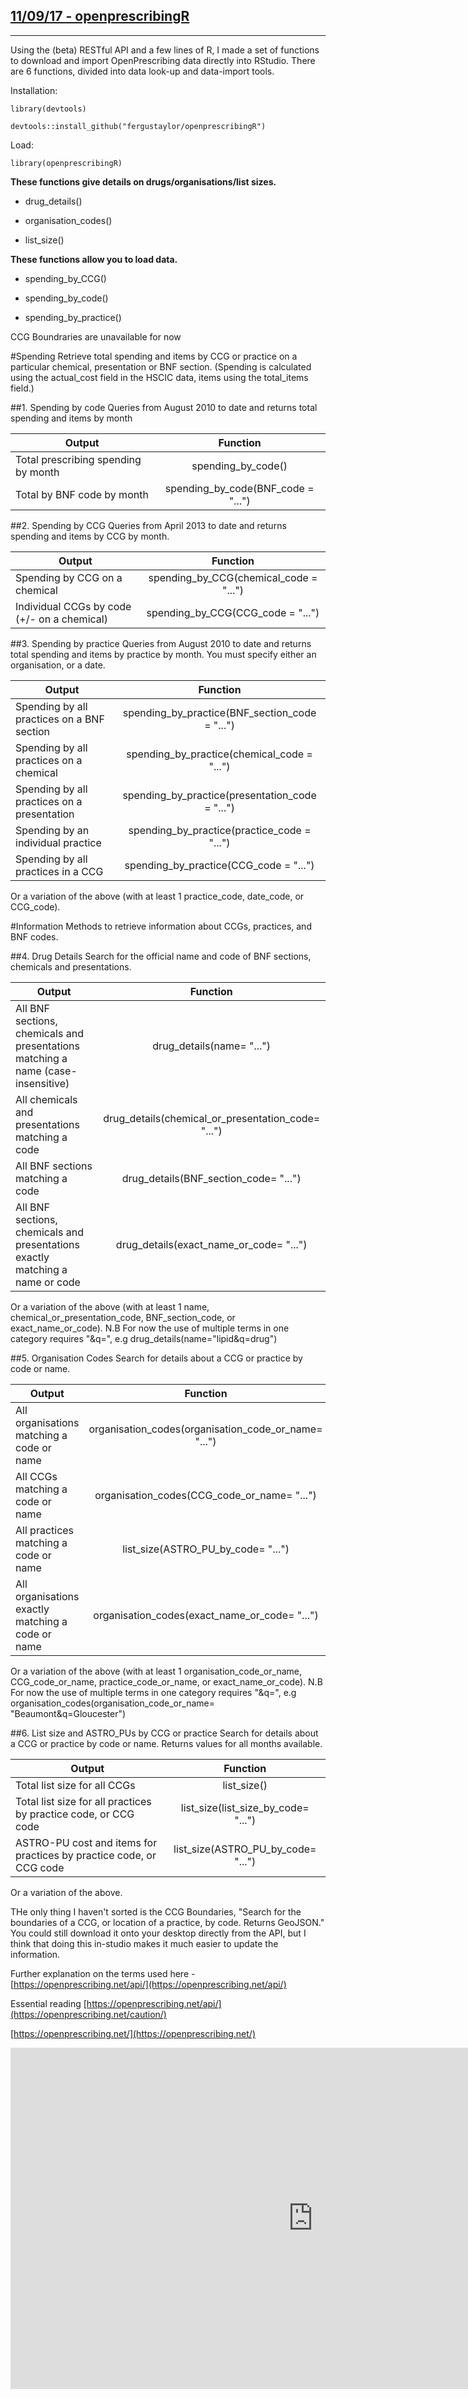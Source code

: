 ## [**11/09/17 - openprescribingR**](https://fergustaylor.github.io/blog/post4)
--------------------------------------------------------------------------------------------

Using the (beta) RESTful API and a few lines of R, I made a set of functions to download and import OpenPrescribing data directly into RStudio.
There are 6 functions, divided into data look-up and data-import tools.

Installation:

`library(devtools)`

`devtools::install_github("fergustaylor/openprescribingR")`

Load:

`library(openprescribingR)`

__These functions give details on drugs/organisations/list sizes.__

 *  drug_details()

 *  organisation_codes()
 
 *  list_size()

__These functions allow you to load data.__

 *  spending_by_CCG()

 *  spending_by_code()

 *  spending_by_practice()

CCG Boundraries are unavailable for now

#Spending
Retrieve total spending and items by CCG or practice on a particular chemical, presentation or BNF section. (Spending is calculated using the actual_cost field in the HSCIC data, items using the total_items field.)

##1. Spending by code
Queries from August 2010 to date and returns total spending and items by month

| Output                    | Function      |
| --------------------------|:-------------:|
| Total prescribing spending by month | spending_by_code() |
| Total by BNF code by month |spending_by_code(BNF_code = "...")|

##2. Spending by CCG
Queries from April 2013 to date and returns spending and items by CCG by month.

| Output                    | Function      |
| --------------------------|:-------------:|
| Spending by CCG on a chemical | spending_by_CCG(chemical_code = "...")|
| Individual CCGs by code (+/- on a chemical) |spending_by_CCG(CCG_code = "...")|

##3. Spending by practice
Queries from August 2010 to date and returns total spending and items by practice by month.
You must specify either an organisation, or a date.

| Output                    | Function      |
| --------------------------|:-------------:|
| Spending by all practices on a BNF section | spending_by_practice(BNF_section_code = "...")|
| Spending by all practices on a chemical |spending_by_practice(chemical_code = "...")
| Spending by all practices on a presentation | spending_by_practice(presentation_code = "...")|
| Spending by an individual practice | spending_by_practice(practice_code = "...")|
| Spending by all practices in a CCG | spending_by_practice(CCG_code = "...")|

Or a variation of the above (with at least 1 practice_code, date_code, or CCG_code).

#Information
Methods to retrieve information about CCGs, practices, and BNF codes.

##4. Drug Details
Search for the official name and code of BNF sections, chemicals and presentations.

| Output                    | Function      |
| --------------------------|:-------------:|
| All BNF sections, chemicals and presentations matching a name (case-insensitive) | drug_details(name= "...")|
| All chemicals and presentations matching a code |drug_details(chemical_or_presentation_code= "...")|
| All BNF sections matching a code | drug_details(BNF_section_code= "...")|
| All BNF sections, chemicals and presentations exactly matching a name or code | drug_details(exact_name_or_code= "...")|

Or a variation of the above (with at least 1 name, chemical_or_presentation_code, BNF_section_code, or exact_name_or_code).
N.B For now the use of multiple terms in one category requires "&q=", e.g 
drug_details(name="lipid&q=drug")

##5. Organisation Codes
Search for details about a CCG or practice by code or name.

| Output                    | Function      |
| --------------------------|:-------------:|
| All organisations matching a code or name | organisation_codes(organisation_code_or_name= "...")   |
| All CCGs matching a code or name |organisation_codes(CCG_code_or_name= "...")|
| All practices matching a code or name | list_size(ASTRO_PU_by_code= "...")|
| All organisations exactly matching a code or name | organisation_codes(exact_name_or_code= "...")|

Or a variation of the above (with at least 1 organisation_code_or_name, CCG_code_or_name, practice_code_or_name, or exact_name_or_code).
N.B For now the use of multiple terms in one category requires "&q=", e.g 
organisation_codes(organisation_code_or_name= "Beaumont&q=Gloucester")

##6. List size and ASTRO_PUs by CCG or practice
Search for details about a CCG or practice by code or name. Returns values for all months available.

| Output                    | Function      |
| --------------------------|:-------------:|
| Total list size for all CCGs | list_size()   |
| Total list size for all practices by practice code, or CCG code | list_size(list_size_by_code= "...")|
| ASTRO-PU cost and items for practices by practice code, or CCG code | list_size(ASTRO_PU_by_code= "...")|

Or a variation of the above.

THe only thing I haven't sorted is the CCG Boundaries, "Search for the boundaries of a CCG, or location of a practice, by code. Returns GeoJSON."
You could still download it onto your desktop directly from the API, but I think that doing this in-studio makes it much easier to update the information.

Further explanation on the terms used here - [https://openprescribing.net/api/](https://openprescribing.net/api/)

Essential reading [https://openprescribing.net/api/](https://openprescribing.net/caution/)

[https://openprescribing.net/](https://openprescribing.net/)

<iframe width="968" height="546" src="https://www.youtube.com/embed/U-hvuEfUUOM" frameborder="0" allowfullscreen></iframe>
